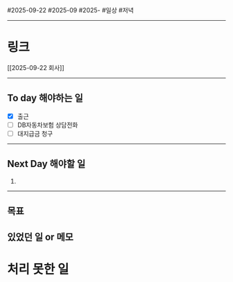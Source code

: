 #2025-09-22 #2025-09 #2025-
#일상 #저녁 

-------
# 링크
[[2025-09-22 회사]]

---
## To day 해야하는 일
- [x] 출근
- [ ] DB자동차보험 상담전화
- [ ] 대지급금 청구

---
## Next Day 해야할 일
1. 

---

## 목표


## 있었던 일  or 메모


# 처리 못한 일